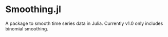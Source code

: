 # Smoothing.jl
A package to smooth time series data in Julia. Currently v1.0 only includes binomial smoothing.
